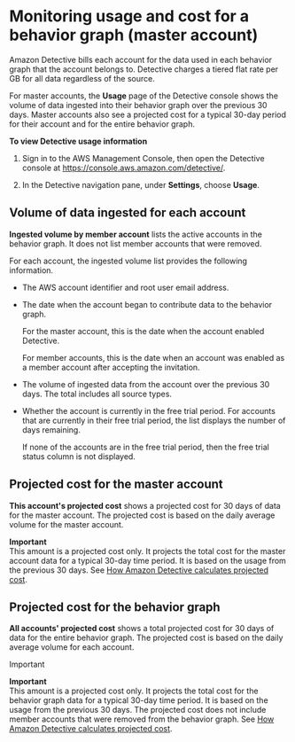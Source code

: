 # Monitoring usage and cost for a behavior graph \(master account\)<a name="usage-tracking-master"></a>

Amazon Detective bills each account for the data used in each behavior graph that the account belongs to\. Detective charges a tiered flat rate per GB for all data regardless of the source\.

For master accounts, the **Usage** page of the Detective console shows the volume of data ingested into their behavior graph over the previous 30 days\. Master accounts also see a projected cost for a typical 30\-day period for their account and for the entire behavior graph\.

**To view Detective usage information**

1. Sign in to the AWS Management Console, then open the Detective console at [https://console\.aws\.amazon\.com/detective/](https://console.aws.amazon.com/detective/)\.

1. In the Detective navigation pane, under **Settings**, choose **Usage**\.

## Volume of data ingested for each account<a name="usage-data-volume-by-account"></a>

**Ingested volume by member account** lists the active accounts in the behavior graph\. It does not list member accounts that were removed\.

For each account, the ingested volume list provides the following information\.
+ The AWS account identifier and root user email address\.
+ The date when the account began to contribute data to the behavior graph\.

  For the master account, this is the date when the account enabled Detective\.

  For member accounts, this is the date when an account was enabled as a member account after accepting the invitation\.
+ The volume of ingested data from the account over the previous 30 days\. The total includes all source types\.
+ Whether the account is currently in the free trial period\. For accounts that are currently in their free trial period, the list displays the number of days remaining\.

  If none of the accounts are in the free trial period, then the free trial status column is not displayed\.

## Projected cost for the master account<a name="usage-cost-this-account"></a>

**This account's projected cost** shows a projected cost for 30 days of data for the master account\. The projected cost is based on the daily average volume for the master account\.

**Important**  
This amount is a projected cost only\. It projects the total cost for the master account data for a typical 30\-day time period\. It is based on the usage from the previous 30 days\. See [How Amazon Detective calculates projected cost](usage-projected-cost-calculation.md)\.

## Projected cost for the behavior graph<a name="usage-cost-all-accounts"></a>

**All accounts' projected cost** shows a total projected cost for 30 days of data for the entire behavior graph\. The projected cost is based on the daily average volume for each account\.

Important

**Important**  
This amount is a projected cost only\. It projects the total cost for the behavior graph data for a typical 30\-day time period\. It is based on the usage from the previous 30 days\. The projected cost does not include member accounts that were removed from the behavior graph\. See [How Amazon Detective calculates projected cost](usage-projected-cost-calculation.md)\.